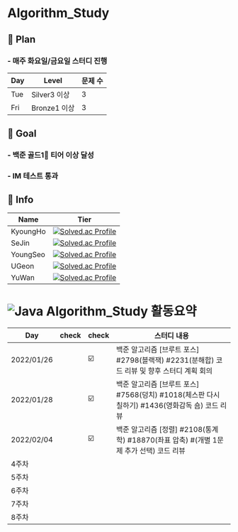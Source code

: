 # Algorithm_Study
## 💫 Plan
###    - 매주 화요일/금요일 스터디 진행
| Day | Level | 문제 수 |
| -- | -- | -- |
| Tue | Silver3 이상| 3 |
| Fri | Bronze1 이상| 3 |

## 💫 Goal
###    - 백준 골드1🥇 티어 이상 달성 
###    - IM 테스트 통과

## 💫 Info
| Name | Tier |
| -- | -- |
|KyoungHo| [![Solved.ac Profile](http://mazassumnida.wtf/api/mini/generate_badge?boj=rudgh46)](https://solved.ac/rudgh46)|
|SeJin| [![Solved.ac Profile](http://mazassumnida.wtf/api/mini/generate_badge?boj=kimsezin)](https://solved.ac/kimsezin)|
|YoungSeo| [![Solved.ac Profile](http://mazassumnida.wtf/api/mini/generate_badge?boj=dudtjakdl)](https://solved.ac/dudtjakdl)|
|UGeon| [![Solved.ac Profile](http://mazassumnida.wtf/api/mini/generate_badge?boj=dnrjs8185)](https://solved.ac/dnrjs8185)|
|YuWan| [![Solved.ac Profile](http://mazassumnida.wtf/api/mini/generate_badge?boj=kmhj)](https://solved.ac/kmhj)|


# ![Java](https://img.shields.io/badge/Java-007396.svg?&style=for-the-badge&logo=Java&logoColor=white) Algorithm_Study 활동요약

| Day | check | check |스터디 내용 |
| ------ | -- | -- |----------- |
| 2022/01/26 |  | ☑️ | 백준 알고리즘 [브루트 포스] #2798(블랙잭) #2231(분해합) 코드 리뷰 및 향후 스터디 계획 회의 |
| 2022/01/28 |  | ☑️ | 백준 알고리즘 [브루트 포스] #7568(덩치) #1018(체스판 다시 칠하기) #1436(영화감독 숌) 코드 리뷰 |
| 2022/02/04 |  | ☑️ | 백준 알고리즘 [정렬] #2108(통계학) #18870(좌표 압축) #(개별 1문제 추가 선택) 코드 리뷰 |
| 4주차 |  |  |  |
| 5주차 |  |  |  |
| 6주차 |  |  |  |
| 7주차 |  |  |  |
| 8주차 |  |  |  |



